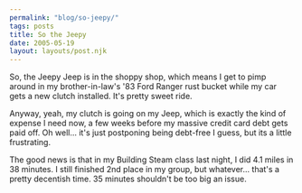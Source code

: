 ```yaml
---
permalink: "blog/so-jeepy/"
tags: posts
title: So the Jeepy
date: 2005-05-19
layout: layouts/post.njk
---
```


So, the Jeepy Jeep is in the shoppy shop, which means I get to pimp around in my brother-in-law's '83 Ford Ranger rust bucket while my car gets a new clutch installed. It's pretty sweet ride. 

Anyway, yeah, my clutch is going on my Jeep, which is exactly the kind of expense I need now, a few weeks before my massive credit card debt gets paid off. Oh well... it's just postponing being debt-free I guess, but its a little frustrating. 

The good news is that in my Building Steam class last night, I did 4.1 miles in 38 minutes. I still finished 2nd place in my group, but whatever... that's a pretty decentish time. 35 minutes shouldn't be too big an issue.
